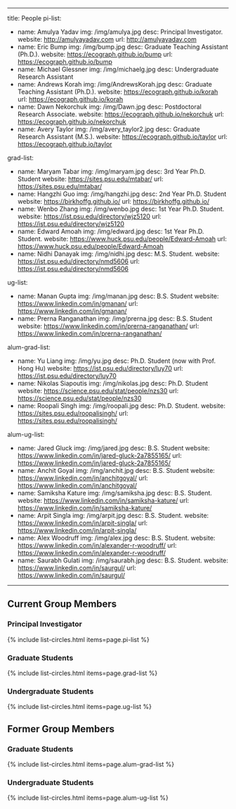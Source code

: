
---
title: People
pi-list:
  - name: Amulya Yadav
    img: /img/amulya.jpg
    desc: Principal Investigator. 
    website: http://amulyayadav.com
    url: http://amulyayadav.com
  - name: Eric Bump
    img: /img/bump.jpg
    desc: Graduate Teaching Assistant (Ph.D.).
    website: https://ecograph.github.io/bump
    url: https://ecograph.github.io/bump
  - name: Michael Glessner
    img: /img/michaelg.jpg
    desc: Undergraduate Research Assistant
  - name: Andrews Korah
    img: /img/AndrewsKorah.jpg
    desc: Graduate Teaching Assistant (Ph.D.).
    website: https://ecograph.github.io/korah
    url: https://ecograph.github.io/korah
  - name: Dawn Nekorchuk
    img: /img/Dawn.jpg
    desc: Postdoctoral Research Associate.
    website: https://ecograph.github.io/nekorchuk
    url: https://ecograph.github.io/nekorchuk
  - name: Avery Taylor
    img: /img/avery_taylor2.jpg
    desc: Graduate Research Assistant (M.S.).
    website: https://ecograph.github.io/taylor
    url: https://ecograph.github.io/taylor
    
grad-list:
  - name: Maryam Tabar
    img: /img/maryam.jpg
    desc: 3rd Year Ph.D. Student
    website: https://sites.psu.edu/mtabar/
    url: https://sites.psu.edu/mtabar/
  - name: Hangzhi Guo
    img: /img/hangzhi.jpg
    desc: 2nd Year Ph.D. Student
    website: https://birkhoffg.github.io/
    url: https://birkhoffg.github.io/
  - name: Wenbo Zhang
    img: /img/wenbo.jpg
    desc: 1st Year Ph.D. Student.
    website: https://ist.psu.edu/directory/wjz5120
    url: https://ist.psu.edu/directory/wjz5120
  - name: Edward Amoah
    img: /img/edward.jpg
    desc: 1st Year Ph.D. Student.
    website: https://www.huck.psu.edu/people/Edward-Amoah
    url: https://www.huck.psu.edu/people/Edward-Amoah
  - name: Nidhi Danayak
    img: /img/nidhi.jpg
    desc: M.S. Student.
    website: https://ist.psu.edu/directory/nmd5606
    url: https://ist.psu.edu/directory/nmd5606
    
ug-list:
  - name: Manan Gupta
    img: /img/manan.jpg
    desc: B.S. Student
    website: https://www.linkedin.com/in/gmanan/
    url: https://www.linkedin.com/in/gmanan/
  - name: Prerna Ranganathan
    img: /img/prerna.jpg
    desc: B.S. Student
    website: https://www.linkedin.com/in/prerna-ranganathan/
    url: https://www.linkedin.com/in/prerna-ranganathan/
    
alum-grad-list:
  - name: Yu Liang
    img: /img/yu.jpg
    desc: Ph.D. Student (now with Prof. Hong Hu)
    website: https://ist.psu.edu/directory/luy70
    url: https://ist.psu.edu/directory/luy70
  - name: Nikolas Siapoutis
    img: /img/nikolas.jpg
    desc: Ph.D. Student
    website: https://science.psu.edu/stat/people/nzs30
    url: https://science.psu.edu/stat/people/nzs30
  - name: Roopali Singh
    img: /img/roopali.jpg
    desc: Ph.D. Student.
    website: https://sites.psu.edu/roopalisingh/
    url: https://sites.psu.edu/roopalisingh/
    
alum-ug-list:
  - name: Jared Gluck
    img: /img/jared.jpg
    desc: B.S. Student 
    website: https://www.linkedin.com/in/jared-gluck-2a7855165/
    url: https://www.linkedin.com/in/jared-gluck-2a7855165/
  - name: Anchit Goyal
    img: /img/anchit.jpg
    desc: B.S. Student
    website: https://www.linkedin.com/in/anchitgoyal/
    url: https://www.linkedin.com/in/anchitgoyal/
  - name: Samiksha Kature
    img: /img/samiksha.jpg
    desc: B.S. Student.
    website: https://www.linkedin.com/in/samiksha-kature/
    url: https://www.linkedin.com/in/samiksha-kature/
  - name: Arpit Singla
    img: /img/arpit.jpg
    desc: B.S. Student.
    website: https://www.linkedin.com/in/arpit-singla/
    url: https://www.linkedin.com/in/arpit-singla/
  - name: Alex Woodruff
    img: /img/alex.jpg
    desc: B.S. Student.
    website: https://www.linkedin.com/in/alexander-r-woodruff/
    url: https://www.linkedin.com/in/alexander-r-woodruff/
  - name: Saurabh Gulati
    img: /img/saurabh.jpg
    desc: B.S. Student.
    website: https://www.linkedin.com/in/saurgul/
    url: https://www.linkedin.com/in/saurgul/
    
---

## Current Group Members

### Principal Investigator

{% include list-circles.html items=page.pi-list %}

### Graduate Students

{% include list-circles.html items=page.grad-list %}

### Undergraduate Students

{% include list-circles.html items=page.ug-list %}

## Former Group Members

### Graduate Students

{% include list-circles.html items=page.alum-grad-list %}

### Undergraduate Students

{% include list-circles.html items=page.alum-ug-list %}
